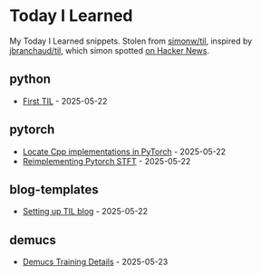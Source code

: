 # Today I Learned

My Today I Learned snippets. Stolen from [simonw/til](https://github.com/simonw/til/), inspired by [jbranchaud/til](https://github.com/jbranchaud/til), which simon spotted [on Hacker News](https://news.ycombinator.com/item?id=22908044).

<!-- index starts -->
## python

* [First TIL](https://github.com/dhunstack/til/blob/main/python/test-til.md) - 2025-05-22

## pytorch

* [Locate Cpp implementations in PyTorch](https://github.com/dhunstack/til/blob/main/pytorch/pytorch-cpp-implementations.md) - 2025-05-22
* [Reimplementing Pytorch STFT](https://github.com/dhunstack/til/blob/main/pytorch/reimplementing-pytorch-stft.md) - 2025-05-22

## blog-templates

* [Setting up TIL blog](https://github.com/dhunstack/til/blob/main/blog-templates/setting-up-til-blog.md) - 2025-05-22

## demucs

* [Demucs Training Details](https://github.com/dhunstack/til/blob/main/demucs/demucs-training.md) - 2025-05-23
<!-- index ends -->

